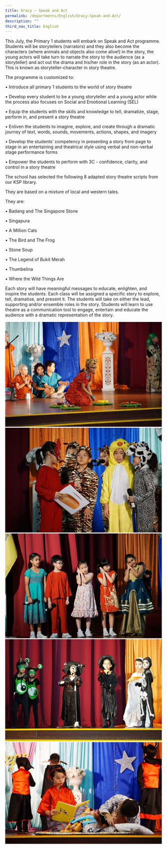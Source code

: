 ```yaml
---
title: Oracy – Speak and Act
permalink: /departments/English/Oracy-Speak-and-Act/
description: ""
third_nav_title: English
---
```


This July, the Primary 1 students will embark on Speak and Act programme. Students will be storytellers (narrators) and they also become the characters (where animals and objects also come alive!) in the story, the young actors will take turn to narrate the story to the audience (as a storyteller) and act out the drama and his/her role in the story (as an actor). This is known as storyteller-character in story theatre.  

The programme is customized to:

• Introduce all primary 1 students to the world of story theatre

• Develop every student to be a young storyteller and a young actor while the process also focuses on Social and Emotional Learning (SEL)

• Equip the students with the skills and knowledge to tell, dramatize, stage, perform in, and present a story theatre

• Enliven the students to imagine, explore, and create through a dramatic journey of text, words, sounds, movements, actions, shapes, and imagery

• Develop the students’ competency in presenting a story from page to stage in an entertaining and theatrical style using verbal and non-verbal stage performance forms

• Empower the students to perform with 3C - confidence, clarity, and control in a story theatre

The school has selected the following 8 adapted story theatre scripts from our KSP library.

They are based on a mixture of local and western tales.

They are:

• Badang and The Singapore Stone

• Singapura

• A Million Cats

• The Bird and The Frog

• Stone Soup

• The Legend of Bukit Merah

• Thumbelina

• Where the Wild Things Are

Each story will have meaningful messages to educate, enlighten, and inspire the students. Each class will be assigned a specific story to explore, tell, dramatise, and present it. The students will take on either the lead, supporting and/or ensemble roles in the story. Students will learn to use theatre as a communication tool to engage, entertain and educate the audience with a dramatic representation of the story.



![](/images/Speak_act_1.jpeg)
![](/images/Speak_act_2.jpeg)
![](/images/Speak_act_3.jpeg)
![](/images/Speak_act_4.jpeg)
![](/images/Speak_act_5.jpeg)
